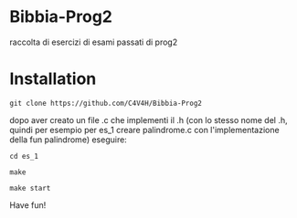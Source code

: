 # Bibbia-Prog2
raccolta di esercizi di esami passati di prog2

# Installation

`git clone https://github.com/C4V4H/Bibbia-Prog2`

dopo aver creato un file .c che implementi il .h (con lo stesso nome del .h, quindi per esempio per es_1 creare palindrome.c con l'implementazione della fun palindrome)
eseguire:

`cd es_1`

`make`

`make start`

Have fun!
